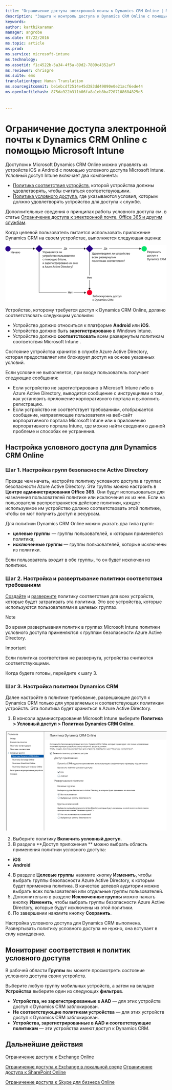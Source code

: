 ```yaml
---
title: "Ограничение доступа электронной почты к Dynamics CRM Online | Microsoft Intune"
description: "Защита и контроль доступа к Dynamics CRM Online с помощью условного доступа."
keywords: 
author: karthikaraman
manager: angrobe
ms.date: 07/22/2016
ms.topic: article
ms.prod: 
ms.service: microsoft-intune
ms.technology: 
ms.assetid: f1c4522b-5a34-4f5a-89d2-7809c4352af7
ms.reviewer: chrisgre
ms.suite: ems
translationtype: Human Translation
ms.sourcegitcommit: be1ebcdf2514e45d383dd49890e0e21acf6ede44
ms.openlocfilehash: 875da922b311b06fa8a1eb8ba7207108684825d5


---
```


# Ограничение доступа электронной почты к Dynamics CRM Online с помощью Microsoft Intune
Доступом к Microsoft Dynamics CRM Online можно управлять из устройств iOS и Android с помощью условного доступа Microsoft Intune.  Условный доступ Intune включает два компонента:
* [Политика соответствия устройств](introduction-to-device-compliance-policies-in-microsoft-intune.md), которой устройства должны удовлетворять, чтобы считаться соответствующими.
* [Политика условного доступа](restrict-access-to-email-and-o365-services-with-microsoft-intune.md), где указываются условия, которым должно удовлетворять устройство для доступа к службе.

Дополнительные сведения о принципах работы условного доступа см. в статье [Ограничение доступа к электронной почте, Office 365 и другим службам](restrict-access-to-email-and-o365-services-with-microsoft-intune.md).

Когда целевой пользователь пытается использовать приложение Dynamics CRM на своем устройстве, выполняется следующая оценка:

![На схеме показаны точки принятия решений, используемые для выбора между разрешением доступа к службе и блокировкой устройства.](../media/mdm-ca-dynamics-crm-flow-diagram.png)

Устройство, которому требуется доступ к Dynamics CRM Online, должно соответствовать следующим условиям:
* Устройство должно относиться к платформе **Android** или **iOS**.
* Устройство должно быть **зарегистрировано** в Windows Intune.
* Устройство должно **соответствовать** всем развернутым политикам соответствия Microsoft Intune .

Состояние устройства хранится в службе Azure Active Directory, которая предоставляет или блокирует доступ на основе указанных условий.

Если условие не выполняется, при входе пользователь получает следующие сообщения:
* Если устройство не зарегистрировано в Microsoft Intune либо в Azure Active Directory, выводится сообщение с инструкциями о том, как установить приложение корпоративного портала и выполнить регистрацию.
* Если устройство не соответствует требованиям, отображается сообщение, направляющее пользователя на веб-сайт корпоративного портала Microsoft Intune или к приложению корпоративного портала Intune, где можно найти сведения о данной проблеме и способах ее устранения.

## Настройка условного доступа для Dynamics CRM Online  
### Шаг 1. Настройка групп безопасности Active Directory

Прежде чем начать, настройте политику условного доступа в группах безопасности Azure Active Directory. Эти группы можно настроить в **Центре администрирования Office 365**. Они будут использоваться для назначения пользователей политике или исключения их из нее. Если на пользователя распространяется действие политики, каждое используемое им устройство должно соответствовать этой политике, чтобы он мог получить доступ к ресурсам.

Для политики Dynamics CRM Online можно указать два типа групп:
* **целевые группы** — группы пользователей, к которым применяется политика;
* **исключенные группы** — группы пользователей, которые исключены из политики.

Если пользователь входит в обе группы, то он будет исключен из политики.

### Шаг 2. Настройка и развертывание политики соответствия требованиям
[Создайте](create-a-device-compliance-policy-in-microsoft-intune.md) и [разверните](deploy-and-monitor-a-device-compliance-policy-in-microsoft-intune.md) политику соответствия для всех устройств, которые будет затрагивать эта политика. Это все устройства, которые используются пользователями в целевых группах.

> [!NOTE]
> Во время развертывания политик в группах Microsoft Intune политики условного доступа применяются к группам безопасности Azure Active Directory.

> [!IMPORTANT]
> Если политика соответствия не развернута, устройства считаются соответствующими.

Когда будете готовы, перейдите к шагу 3.
### Шаг 3. Настройка политики Dynamics CRM
Далее настройте в политике требование, разрешающее доступ к Dynamics CRM только для управляемых и соответствующих политикам устройств. Эта политика будет храниться в Azure Active Directory.

1.  В консоли администрирования Microsoft Intune выберите **Политика > Условный доступ > Политика Dynamics CRM Online**.

  ![Снимок экрана со страницей политики условного доступа Dynamics CRM Online](../media/mdm-ca-dynamics-crm-policy-configuration.png)

2.  Выберите политику **Включить условный доступ**.
3.  В разделе **Доступ приложения ** можно выбрать область применения политики условного доступа:
  * **iOS**
  * **Android**
4.  В разделе **Целевые группы** нажмите кнопку **Изменить**, чтобы выбрать группы безопасности Azure Active Directory, к которым будет применена политика. В качестве целевой аудитории можно выбрать всех пользователей или отдельные группы пользователей.
5.  Дополнительно в разделе **Исключенные группы** можно нажать кнопку **Изменить**, чтобы выбрать группы безопасности Azure Active Directory, которые будут исключены из этой политики.
6.  По завершении нажмите кнопку **Сохранить**.

Настройка условного доступа для Dynamics CRM выполнена. Развертывать политику условного доступа не нужно, она вступает в силу немедленно.
##  Мониторинг соответствия и политик условного доступа

В рабочей области **Группы** вы можете просмотреть состояние условного доступа своих устройств.

Выберите любую группу мобильных устройств, а затем на вкладке **Устройства** выберите один из следующих **фильтров**.
* **Устройства, не зарегистрированные в AAD** — для этих устройств доступ к Dynamics CRM заблокирован.
* **Не соответствующие политикам устройства** — для этих устройств доступ к Dynamics CRM заблокирован.
* **Устройства, зарегистрированные в AAD и соответствующие политикам** — эти устройства имеют доступ к Dynamics CRM.

##  Дальнейшие действия
[Ограничение доступа к Exchange Online](restrict-access-to-exchange-online-with-microsoft-intune.md)

[Ограничение доступа к Exchange в локальной среде](restrict-access-to-exchange-onpremises-with-microsoft-intune.md)
[Ограничение доступа к SharePoint Online](restrict-access-to-sharepoint-online-with-microsoft-intune.md)

[Ограничение доступа к Skype для бизнеса Online](restrict-access-to-skype-for-business-online-with-microsoft-intune.md)



<!--HONumber=Jul16_HO5-->


